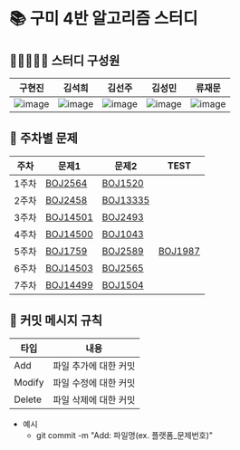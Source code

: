 # 📚 구미 4반 알고리즘 스터디

## 🙋🏻🙋🏻‍♀️ 스터디 구성원
| 구현진 | 김석희 | 김선주 | 김성민 | 류재문                 |
|-|--|-----|--|---------------------|
|![image](https://github.com/user-attachments/assets/0a0e3784-a27f-414c-ae2e-25b756da425f)|![image](https://github.com/user-attachments/assets/817e7919-b20a-4be8-aee6-dd2eca8f86ab)|![image](https://github.com/user-attachments/assets/f7b2467b-b56f-4be7-a888-fc5107dd4a05)|![image](https://github.com/user-attachments/assets/3d4da907-a5ce-405c-bf95-420edc8734e7)|![image](https://github.com/user-attachments/assets/f09f5d7d-e10e-4197-8fd0-b2b6e4e447d6)|
## 📖 주차별 문제
| 주차  | 문제1 | 문제2 | TEST |
|-----|--|--|-----|
| 1주차 | [BOJ2564](https://www.acmicpc.net/problem/2564) | [BOJ1520](https://www.acmicpc.net/problem/1520) |
| 2주차 | [BOJ2458](https://www.acmicpc.net/problem/2458) | [BOJ13335](https://www.acmicpc.net/problem/13335) |
| 3주차 | [BOJ14501](https://www.acmicpc.net/problem/14501) | [BOJ2493](https://www.acmicpc.net/problem/2493) |
| 4주차 | [BOJ14500](https://www.acmicpc.net/problem/14500) | [BOJ1043](https://www.acmicpc.net/problem/1043) |
| 5주차 | [BOJ1759](https://www.acmicpc.net/problem/1759) | [BOJ2589](https://www.acmicpc.net/problem/2589) | [BOJ1987](https://www.acmicpc.net/problem/1987) |
| 6주차 | [BOJ14503](https://www.acmicpc.net/problem/14503) | [BOJ2565](https://www.acmicpc.net/problem/2565) |
| 7주차 | [BOJ14499](https://www.acmicpc.net/problem/14499) | [BOJ1504](https://www.acmicpc.net/problem/1504) |

## 📍 커밋 메시지 규칙
| 타입  | 내용           |
|-----|--------------|
| Add | 파일 추가에 대한 커밋 |
| Modify | 파일 수정에 대한 커밋 |
| Delete | 파일 삭제에 대한 커밋 |

- 예시
  - git commit -m "Add: 파일명(ex. 플랫폼_문제번호)"

